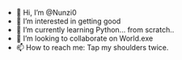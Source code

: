 - 👋 Hi, I’m @Nunzi0
- 👀 I’m interested in getting good 
- 🌱 I’m currently learning Python... from scratch..
- 💞️ I’m looking to collaborate on World.exe
- 📫 How to reach me: Tap my shoulders twice. 

<!---
Nunzi0/Nunzi0 is a ✨ special ✨ repository because its `README.md` (this file) appears on your GitHub profile.
You can click the Preview link to take a look at your changes.
--->
